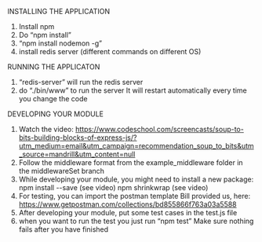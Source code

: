 INSTALLING THE APPLICATION
1. Install npm
2. Do “npm install”
3. “npm install nodemon -g”
4. install redis server (different commands on different OS)

RUNNING THE APPLICATON
1. “redis-server” will run the redis server
2. do “./bin/www” to run the server
	It will restart automatically every time you change the code

DEVELOPING YOUR MODULE
1. Watch the video:
https://www.codeschool.com/screencasts/soup-to-bits-building-blocks-of-express-js/?utm_medium=email&utm_campaign=recommendation_soup_to_bits&utm_source=mandrill&utm_content=null
2. Follow the middleware format from the example_middleware folder in the middlewareSet branch
3. While developing your module, you might need to install a new package:
npm install <NPM MODULE> --save (see video)
npm shrinkwrap (see video)
4. For testing, you can import the postman template Bill provided us, here:
https://www.getpostman.com/collections/bd855866f763a03a5588
5. After developing your module, put some test cases in the test.js file
6. when you want to run the test you just run “npm test”
	Make sure nothing fails after you have finished
